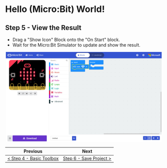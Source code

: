 # Hello (Micro:Bit) World! #

## Step 5 - View the Result ##

- Drag a "Show Icon" Block onto the "On Start" block.
- Wait for the Micro:Bit Simulator to update and show the result.

<p align="center">
    <img src="images/5-showicon.jpg" width="500px" >
</p>

| Previous | Next |
| -------- | ---- |
| [< Step 4 - Basic Toolbox](4-basic-toolbox.md) | [ Step 6 - Save Project >](6-save-project.md) |